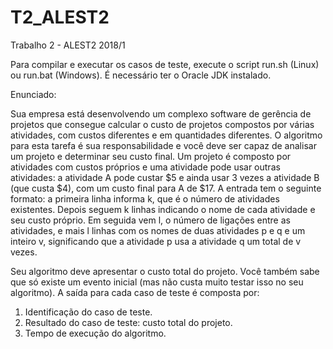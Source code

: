 # T2_ALEST2
Trabalho 2 - ALEST2 2018/1

Para compilar e executar os casos de teste, execute o script run.sh (Linux) ou run.bat (Windows). É necessário ter o Oracle JDK instalado.

Enunciado:

Sua empresa está desenvolvendo um complexo software de gerência de projetos que consegue
calcular o custo de projetos compostos por várias atividades, com custos diferentes e em quantidades
diferentes. O algoritmo para esta tarefa é sua responsabilidade e você deve ser capaz de
analisar um projeto e determinar seu custo final. Um projeto é composto por atividades com
custos próprios e uma atividade pode usar outras atividades: a atividade A pode custar $5 e
ainda usar 3 vezes a atividade B (que custa $4), com um custo final para A de $17.
A entrada tem o seguinte formato: a primeira linha informa k, que é o número de atividades existentes.
Depois seguem k linhas indicando o nome de cada atividade e seu custo próprio.
Em seguida vem l, o número de ligações entre as atividades, e mais l linhas
com os nomes de duas atividades p e q e um inteiro v, significando que a
atividade p usa a atividade q um total de v vezes.

Seu algoritmo deve apresentar o custo total do projeto. Você também sabe
que só existe um evento inicial (mas não custa muito testar isso no seu
algoritmo). A saída para cada caso de teste é composta por:
1. Identificação do caso de teste.
2. Resultado do caso de teste: custo total do projeto.
3. Tempo de execução do algoritmo.
